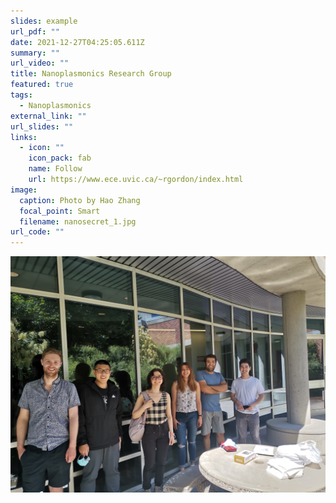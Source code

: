 ```yaml
---
slides: example
url_pdf: ""
date: 2021-12-27T04:25:05.611Z
summary: ""
url_video: ""
title: Nanoplasmonics Research Group
featured: true
tags:
  - Nanoplasmonics
external_link: ""
url_slides: ""
links:
  - icon: ""
    icon_pack: fab
    name: Follow
    url: https://www.ece.uvic.ca/~rgordon/index.html
image:
  caption: Photo by Hao Zhang
  focal_point: Smart
  filename: nanosecret_1.jpg
url_code: ""
---
```

![](nanosecret_1.jpg)